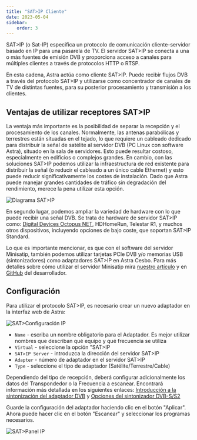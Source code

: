 ```yaml
---
title: "SAT>IP Cliente"
date: 2023-05-04
sidebar:
    order: 3
---
```


SAT>IP (o Sat-IP) especifica un protocolo de comunicación cliente-servidor basado en IP para una pasarela de TV. El servidor SAT>IP se conecta a una o más fuentes de emisión DVB y proporciona acceso a canales para múltiples clientes a través de protocolos HTTP o RTSP.

En esta cadena, Astra actúa como cliente SAT>IP. Puede recibir flujos DVB a través del protocolo SAT>IP y utilizarse como concentrador de canales de TV de distintas fuentes, para su posterior procesamiento y transmisión a los clientes.

## Ventajas de utilizar receptores SAT>IP[](/es/astra/receiving/dvb/satip-client#benefits-of-using-satip-receivers)

La ventaja más importante es la posibilidad de separar la recepción y el procesamiento de los canales. Normalmente, las antenas parabólicas y terrestres están situadas en el tejado, lo que requiere un cableado dedicado para distribuir la señal de satélite al servidor DVB (PC Linux con software Astra), situado en la sala de servidores. Esto puede resultar costoso, especialmente en edificios o complejos grandes. En cambio, con las soluciones SAT>IP podemos utilizar la infraestructura de red existente para distribuir la señal (o reducir el cableado a un único cable Ethernet) y esto puede reducir significativamente los costes de instalación. Dado que Astra puede manejar grandes cantidades de tráfico sin degradación del rendimiento, merece la pena utilizar esta opción.

![Diagrama SAT>IP](https://cdn.cesbo.com/help/astra/receiving/dvb/satip/sat2ip.svg)

En segundo lugar, podemos ampliar la variedad de hardware con lo que puede recibir una señal DVB. Se trata de hardware de servidor SAT>IP como: [Digital Devices Octopus NET](https://www.digital-devices.eu/shop/en/business-tv/network-tuner/), HDHomeRun, Telestar R1, y muchos otros dispositivos, incluyendo opciones de bajo coste, que soportan SAT>IP Standard.

Lo que es importante mencionar, es que con el software del servidor Minisatip, también podemos utilizar tarjetas PCIe DVB y/o memorias USB (sintonizadores) como adaptadores SAT>IP en Astra Cesbo. Para más detalles sobre cómo utilizar el servidor Minisatip mira [nuestro artículo](/es/misc/tools-and-utilities/minisatip) y en [GitHub](https://github.com/catalinii/minisatip) del desarrollador.

## Configuración[](/es/astra/receiving/dvb/satip-client#configuration)

Para utilizar el protocolo SAT>IP, es necesario crear un nuevo adaptador en la interfaz web de Astra:

![SAT>Configuración IP](https://cdn.cesbo.com/help/astra/receiving/dvb/satip/satip-config.png)

- `Name` - escriba un nombre obligatorio para el Adaptador. Es mejor utilizar nombres que describan qué equipo y qué frecuencia se utiliza
- `Virtual` - seleccione la opción "SAT>IP
- `SAT>IP Server` - introduzca la dirección del servidor SAT>IP
- `Adapter` - número de adaptador en el servidor SAT>IP
- `Type` - seleccione el tipo de adaptador (Satélite/Terrestre/Cable)

Dependiendo del tipo de recepción, deberá configurar adicionalmente los datos del Transpondedor o la Frecuencia a escanear. Encontrará información más detallada en los siguientes enlaces: [Introducción a la sintonización del adaptador DVB](/es/astra/receiving/dvb/intro) y [Opciones del sintonizador DVB-S/S2](/es/astra/receiving/dvb/s)

Guarde la configuración del adaptador haciendo clic en el botón "Aplicar". Ahora puede hacer clic en el botón "Escanear" y seleccionar los programas necesarios.

![SAT>Panel IP](https://cdn.cesbo.com/help/astra/receiving/dvb/satip/satip-dashboard.png)
